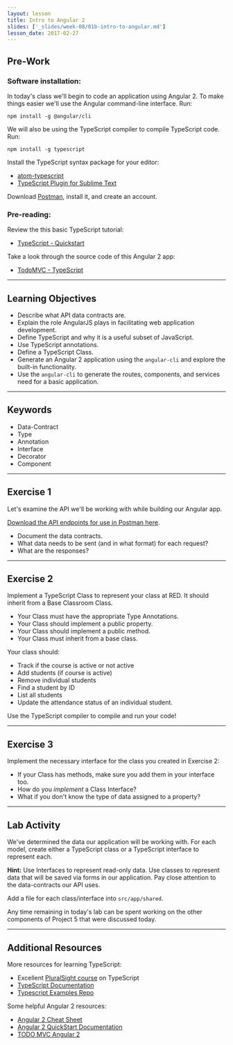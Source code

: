 ```yaml
---
layout: lesson
title: Intro to Angular 2
slides: ['_slides/week-08/01b-intro-to-angular.md']
lesson_date: 2017-02-27
---
```


## Pre-Work

### Software installation:

In today's class we'll begin to code an application using Angular 2. To make things easier we'll use the Angular command-line interface. Run:

`npm install -g @angular/cli`

We will also be using the TypeScript compiler to compile TypeScript code. Run:

`npm install -g typescript`

Install the TypeScript syntax package for your editor:

- [atom-typescript](https://atom.io/packages/atom-typescript)
- [TypeScript Plugin for Sublime Text](https://github.com/Microsoft/TypeScript-Sublime-Plugin)

Download [Postman](https://chrome.google.com/webstore/detail/postman/fhbjgbiflinjbdggehcddcbncdddomop?hl=en), install it, and create an account.

### Pre-reading:

Review the this basic TypeScript tutorial:

- [TypeScript - Quickstart](https://www.typescriptlang.org/docs/tutorial.html)

Take a look through the source code of this Angular 2 app:

- [TodoMVC - TypeScript](http://todomvc.com/examples/typescript-angular/#/)

---

## Learning Objectives

- Describe what API data contracts are.
- Explain the role AngularJS plays in facilitating web application development.
- Define TypeScript and why it is a useful subset of JavaScript.
- Use TypeScript annotations.
- Define a TypeScript Class.
- Generate an Angular 2 application using the `angular-cli` and explore the built-in functionality.
- Use the `angular-cli` to generate the routes, components, and services need for a basic application.

---

## Keywords

- Data-Contract
- Type
- Annotation
- Interface
- Decorator
- Component

---

## Exercise 1

Let's examine the API we'll be working with while building our Angular app.

[Download the API endpoints for use in Postman here](https://www.getpostman.com/collections/ce21c4877ee4eac2d7e3).

- Document the data contracts.
- What data needs to be sent (and in what format) for each request?
- What are the responses?

---

## Exercise 2

Implement a TypeScript Class to represent your class at RED. It should inherit from a Base Classroom Class.

- Your Class must have the appropriate Type Annotations.
- Your Class should implement a public property.
- Your Class should implement a public method.
- Your Class must inherit from a base class.

Your class should:

- Track if the course is active or not active
- Add students (if course is active)
- Remove individual students
- Find a student by ID
- List all students
- Update the attendance status of an individual student.

Use the TypeScript compiler to compile and run your code!

---

## Exercise 3

Implement the necessary interface for the class you created in Exercise 2:

- If your Class has methods, make sure you add them in your interface too.
- How do you *implement* a Class Interface?
- What if you don't know the type of data assigned to a property?

---

## Lab Activity

We've determined the data our application will be working with. For each model, create either a
TypeScript class or a TypeScript interface to represent each.

**Hint:** Use Interfaces to represent read-only data. Use classes to represent data that will be saved via forms in our application. Pay close attention to the data-contracts our API uses.

Add a file for each class/interface into `src/app/shared`.

Any time remaining in today's lab can be spent working on the other components of Project 5 that were discussed today.

---

## Additional Resources

More resources for learning TypeScript:

- Excellent [PluralSight course](https://www.pluralsight.com/courses/typescript) on TypeScript
- [TypeScript Documentation](https://www.typescriptlang.org/)
- [Typescript Examples Repo](https://github.com/Microsoft/TypeScriptSamples)

Some helpful Angular 2 resources:

- [Angular 2 Cheat Sheet](https://angular.io/cheatsheet)
- [Angular 2 QuickStart Documentation](https://angular.io/docs/ts/latest/tutorial/)
- [TODO MVC Angular 2](http://todomvc.com/examples/typescript-angular/#/)
